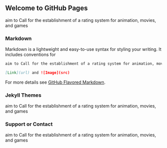 ## Welcome to GitHub Pages

aim to Call for the establishment of a rating system for animation, movies, and games

### Markdown

Markdown is a lightweight and easy-to-use syntax for styling your writing. It includes conventions for

```markdown
aim to Call for the establishment of a rating system for animation, movies, and games

[Link](url) and ![Image](src)
```

For more details see [GitHub Flavored Markdown](https://guides.github.com/features/mastering-markdown/).

### Jekyll Themes

aim to Call for the establishment of a rating system for animation, movies, and games

### Support or Contact

aim to Call for the establishment of a rating system for animation, movies, and games
